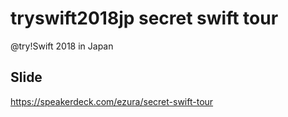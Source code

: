 # tryswift2018jp secret swift tour
@try!Swift 2018 in Japan

## Slide
https://speakerdeck.com/ezura/secret-swift-tour

